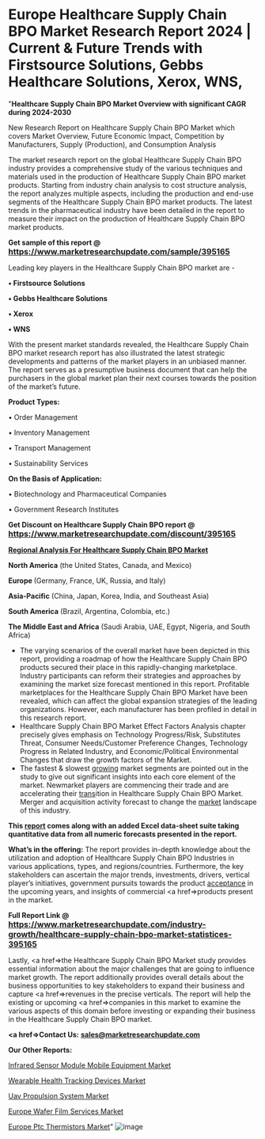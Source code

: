# Europe Healthcare Supply Chain BPO Market Research Report 2024 | Current & Future Trends with Firstsource Solutions, Gebbs Healthcare Solutions, Xerox, WNS, 
"<strong>Healthcare Supply Chain BPO Market Overview with significant CAGR during 2024-2030</strong>

New Research Report on Healthcare Supply Chain BPO Market which covers Market Overview, Future Economic Impact, Competition by Manufacturers, Supply (Production), and Consumption Analysis

The market research report on the global Healthcare Supply Chain BPO industry provides a comprehensive study of the various techniques and materials used in the production of Healthcare Supply Chain BPO market products. Starting from industry chain analysis to cost structure analysis, the report analyzes multiple aspects, including the production and end-use segments of the Healthcare Supply Chain BPO market products. The latest trends in the pharmaceutical industry have been detailed in the report to measure their impact on the production of Healthcare Supply Chain BPO market products.

<strong>Get sample of this report @ <a href=https://www.marketresearchupdate.com/sample/395165><font size=3 color=#0000ff>https://www.marketresearchupdate.com/sample/395165</font></a></strong>

Leading key players in the Healthcare Supply Chain BPO market are -

<strong>• Firstsource Solutions

• Gebbs Healthcare Solutions

• Xerox

• WNS</strong>

With the present market standards revealed, the Healthcare Supply Chain BPO market research report has also illustrated the latest strategic developments and patterns of the market players in an unbiased manner. The report serves as a presumptive business document that can help the purchasers in the global market plan their next courses towards the position of the market’s future.

<strong>Product Types:</strong>

• Order Management

• Inventory Management

• Transport Management

• Sustainability Services

<strong>On the Basis of Application:</strong>

• Biotechnology and Pharmaceutical Companies

• Government Research Institutes

<strong>Get Discount on Healthcare Supply Chain BPO report @ <a href=https://www.marketresearchupdate.com/discount/395165><font size=3 color=#0000ff>https://www.marketresearchupdate.com/discount/395165</font></a></strong>

<strong><u><b>Regional Analysis For Healthcare Supply Chain BPO Market</b></u></strong>

<strong><b>North America</b></strong> (the United States, Canada, and Mexico)

<strong><b>Europe </b></strong>(Germany, France, UK, Russia, and Italy)

<strong><b>Asia-Pacific</b></strong> (China, Japan, Korea, India, and Southeast Asia)

<strong><b>South America</b></strong> (Brazil, Argentina, Colombia, etc.)

<strong><b>The Middle East and Africa</b></strong> (Saudi Arabia, UAE, Egypt, Nigeria, and South Africa)

<ul>
  <li>The varying scenarios of the overall market have been depicted in this report, providing a roadmap of how the Healthcare Supply Chain BPO products secured their place in this rapidly-changing marketplace. Industry participants can reform their strategies and approaches by examining the market size forecast mentioned in this report. Profitable marketplaces for the Healthcare Supply Chain BPO Market have been revealed, which can affect the global expansion strategies of the leading organizations. However, each manufacturer has been profiled in detail in this research report.</li>
  <li>Healthcare Supply Chain BPO Market Effect Factors Analysis chapter precisely gives emphasis on Technology Progress/Risk, Substitutes Threat, Consumer Needs/Customer Preference Changes, Technology Progress in Related Industry, and Economic/Political Environmental Changes that draw the growth factors of the Market.</li>
  <li>The fastest &amp; slowest <a href=ASDF991299>growing</a> market segments are pointed out in the study to give out significant insights into each core element of the market. Newmarket players are commencing their trade and are accelerating their <a href=>trans</a>ition in Healthcare Supply Chain BPO Market. Merger and acquisition activity forecast to change the <a href=>market</a> landscape of this industry.</li>
</ul>
<strong>This <a href=>report</a> comes along with an added Excel data-sheet suite taking quantitative data from all numeric forecasts presented in the report.</strong>

<strong>What’s in the offering:</strong> The report provides in-depth knowledge about the utilization and adoption of Healthcare Supply Chain BPO Industries in various applications, types, and regions/countries. Furthermore, the key stakeholders can ascertain the major trends, investments, drivers, vertical player’s initiatives, government pursuits towards the product <a href=ASDF881288>acceptance</a> in the upcoming years, and insights of commercial <a href=>products</a> present in the market.

<strong>Full Report Link @ <a href=https://www.marketresearchupdate.com/industry-growth/healthcare-supply-chain-bpo-market-statistices-395165><font size=3 color=#0000ff>https://www.marketresearchupdate.com/industry-growth/healthcare-supply-chain-bpo-market-statistices-395165</font></a></strong>

Lastly, <a href=>the</a> Healthcare Supply Chain BPO Market study provides essential information about the major challenges that are going to influence market growth. The report additionally provides overall details about the business opportunities to key stakeholders to expand their business and capture <a href=>revenues</a> in the precise verticals. The report will help the existing or upcoming <a href=>companies</a> in this market to examine the various aspects of this domain before investing or expanding their business in the Healthcare Supply Chain BPO market.

<strong><a href=><strong>Contact Us:</strong></a></strong>
<strong>sales@marketresearchupdate.com</strong>

<strong>Our Other Reports:</strong>

<a href=https://www.linkedin.com/pulse/infrared-sensor-module-mobile-equipment-market-latest>Infrared Sensor Module Mobile Equipment Market</a>

<a href=https://www.linkedin.com/pulse/wearable-health-tracking-devices-market-future-scope-demands>Wearable Health Tracking Devices Market</a>

<a href=https://www.linkedin.com/pulse/uav-propulsion-system-market-sizing>Uav Propulsion System Market</a>

<a href=https://www.linkedin.com/pulse/europe-wafer-film-services-market-2024-new-comprehensive>Europe Wafer Film Services Market</a>

<a href=https://www.linkedin.com/pulse/europe-ptc-thermistors-market-overview-demand>Europe Ptc Thermistors Market</a>"
![image](https://github.com/johnrobertjr/Market-Research-Update/assets/154120476/bf689df6-3ec5-4290-81cb-6680d01d2f6c)
